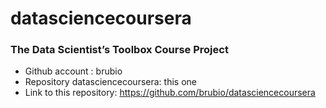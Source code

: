 # datasciencecoursera
### The Data Scientist’s Toolbox Course Project
* Github account : brubio
* Repository datasciencecoursera: this one
* Link to this repository: https://github.com/brubio/datasciencecoursera
